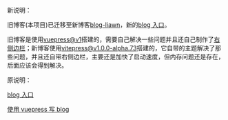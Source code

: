 新说明：

旧博客(本项目)已迁移至新博客[blog-liawn](https://github.com/liawnliu/blog-liawn)，新的[blog 入口](https://liawnliu.github.io/blog-liawn/)。

旧博客是使用[vuepress@v1](https://v1.vuepress.vuejs.org/zh/)搭建的，需要自己解决一些问题并且还自己制作了[右侧边栏](https://github.com/liawnliu/vuepress-theme-liawn)；新博客使用[vitepress@v1.0.0-alpha.73](https://vitepress.dev/)搭建的，它自带的主题解决了那些问题，并且还自带右侧边栏，主要还是加快了启动速度，但内存问题还是存在，后面应该会得到解决。


原说明：

[blog 入口](https://liawnliu.github.io/blog-vuepress/)

[使用 vuepress 写 blog](https://liawnliu.github.io/blog-vuepress/book-web/常用工具/使用vuepress写blog.md)
